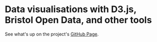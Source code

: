 # Data visualisations with D3.js, Bristol Open Data, and other tools

See what's up on the project's [GitHub Page](https://mn113.github.io/d3-bristolopendata).
